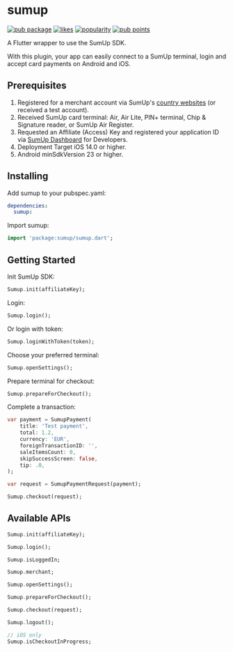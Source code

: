 # sumup

[![pub package](https://img.shields.io/pub/v/sumup.svg)](https://pub.dev/packages/sumup) [![likes](https://img.shields.io/pub/likes/sumup?logo=dart)](https://pub.dev/packages/sumup/score) [![popularity](https://img.shields.io/pub/popularity/sumup?logo=dart)](https://pub.dev/packages/sumup/score)  [![pub points](https://img.shields.io/pub/points/sumup?logo=dart)](https://pub.dev/packages/sumup/score)

A Flutter wrapper to use the SumUp SDK.

With this plugin, your app can easily connect to a SumUp terminal,
login and accept card payments on Android and iOS.

## Prerequisites

1) Registered for a merchant account via SumUp's [country websites](https://sumup.it/purplesoft) (or received a test account).
2) Received SumUp card terminal: Air, Air Lite, PIN+ terminal, Chip & Signature reader, or SumUp Air Register.
3) Requested an Affiliate (Access) Key and registered your application ID via [SumUp Dashboard](https://me.sumup.com/developers) for Developers.
4) Deployment Target iOS 14.0 or higher.
5) Android minSdkVersion 23 or higher.

## Installing

Add sumup to your pubspec.yaml:

```yaml
dependencies:
  sumup:
```

Import sumup:

```dart
import 'package:sumup/sumup.dart';
```

## Getting Started

Init SumUp SDK:

```dart
Sumup.init(affiliateKey);
```

Login:

```dart
Sumup.login();
```

Or login with token:

```dart
Sumup.loginWithToken(token);
```

Choose your preferred terminal:

```dart
Sumup.openSettings();
```

Prepare terminal for checkout:

```dart
Sumup.prepareForCheckout();
```

Complete a transaction:

```dart
var payment = SumupPayment(
    title: 'Test payment',
    total: 1.2,
    currency: 'EUR',
    foreignTransactionID: '',
    saleItemsCount: 0,
    skipSuccessScreen: false,
    tip: .0,
);

var request = SumupPaymentRequest(payment);

Sumup.checkout(request);
```

## Available APIs

```dart
Sumup.init(affiliateKey);

Sumup.login();

Sumup.isLoggedIn;

Sumup.merchant;

Sumup.openSettings();

Sumup.prepareForCheckout();

Sumup.checkout(request);

Sumup.logout();

// iOS only
Sumup.isCheckoutInProgress;

```

